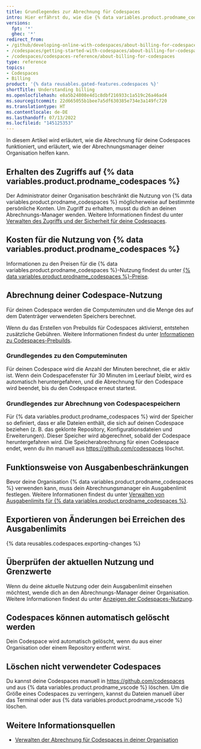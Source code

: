 ```yaml
---
title: Grundlegendes zur Abrechnung für Codespaces
intro: Hier erfährst du, wie die {% data variables.product.prodname_codespaces %}-Nutzung berechnet wird.
versions:
  fpt: '*'
  ghec: '*'
redirect_from:
- /github/developing-online-with-codespaces/about-billing-for-codespaces
- /codespaces/getting-started-with-codespaces/about-billing-for-codespaces
- /codespaces/codespaces-reference/about-billing-for-codespaces
type: reference
topics:
- Codespaces
- Billing
product: '{% data reusables.gated-features.codespaces %}'
shortTitle: Understanding billing
ms.openlocfilehash: e8a5b24808e4d1c8dbf216933c1a519c26a46ad4
ms.sourcegitcommit: 22d665055b1bee7a5df630385e734e3a149fc720
ms.translationtype: HT
ms.contentlocale: de-DE
ms.lasthandoff: 07/13/2022
ms.locfileid: "145125353"
---
```

In diesem Artikel wird erläutert, wie die Abrechnung für deine Codespaces funktioniert, und erläutert, wie der Abrechnungsmanager deiner Organisation helfen kann.

## <a name="getting-access-to--data-variablesproductprodname_codespaces-"></a>Erhalten des Zugriffs auf {% data variables.product.prodname_codespaces %}

Der Administrator deiner Organisation beschränkt die Nutzung von {% data variables.product.prodname_codespaces %} möglicherweise auf bestimmte persönliche Konten. Um Zugriff zu erhalten, musst du dich an deinen Abrechnungs-Manager wenden. Weitere Informationen findest du unter [Verwalten des Zugriffs und der Sicherheit für deine Codespaces](/codespaces/managing-your-codespaces/managing-access-and-security-for-your-codespaces).

## <a name="how-much-it-costs-to-use--data-variablesproductprodname_codespaces-"></a>Kosten für die Nutzung von {% data variables.product.prodname_codespaces %}

Informationen zu den Preisen für die {% data variables.product.prodname_codespaces %}-Nutzung findest du unter [{% data variables.product.prodname_codespaces %}-Preise](/billing/managing-billing-for-github-codespaces/about-billing-for-codespaces#codespaces-pricing).

## <a name="how-your-codespace-usage-is-billed"></a>Abrechnung deiner Codespace-Nutzung

Für deinen Codespace werden die Computeminuten und die Menge des auf dem Datenträger verwendeten Speichers berechnet.

Wenn du das Erstellen von Prebuilds für Codespaces aktivierst, entstehen zusätzliche Gebühren. Weitere Informationen findest du unter [Informationen zu Codespaces-Prebuilds](/codespaces/prebuilding-your-codespaces/about-codespaces-prebuilds#about-billing-for-codespaces-prebuilds).

### <a name="understanding-what-compute-minutes-are"></a>Grundlegendes zu den Computeminuten
Für deinen Codespace wird die Anzahl der Minuten berechnet, die er aktiv ist. Wenn dein Codespacefenster für 30 Minuten im Leerlauf bleibt, wird es automatisch heruntergefahren, und die Abrechnung für den Codespace wird beendet, bis du den Codespace erneut startest.

### <a name="understanding-how-codespace-storage-is-billed"></a>Grundlegendes zur Abrechnung von Codespacespeichern
Für {% data variables.product.prodname_codespaces %} wird der Speicher so definiert, dass er alle Dateien enthält, die sich auf deinen Codespace beziehen (z. B. das geklonte Repository, Konfigurationsdateien und Erweiterungen). Dieser Speicher wird abgerechnet, sobald der Codespace heruntergefahren wird. Die Speicherabrechnung für einen Codespace endet, wenn du ihn manuell aus https://github.com/codespaces löschst.

## <a name="how-spending-limits-work"></a>Funktionsweise von Ausgabenbeschränkungen

Bevor deine Organisation {% data variables.product.prodname_codespaces %} verwenden kann, muss dein Abrechnungsmanager ein Ausgabenlimit festlegen. Weitere Informationen findest du unter [Verwalten von Ausgabenlimits für {% data variables.product.prodname_codespaces %}](/billing/managing-billing-for-github-codespaces/managing-spending-limits-for-codespaces). 

## <a name="exporting-changes-when-you-have-reached-your-spending-limit"></a>Exportieren von Änderungen bei Erreichen des Ausgabenlimits

{% data reusables.codespaces.exporting-changes %}

## <a name="checking-your-current-usage-and-limits"></a>Überprüfen der aktuellen Nutzung und Grenzwerte
Wenn du deine aktuelle Nutzung oder dein Ausgabenlimit einsehen möchtest, wende dich an den Abrechnungs-Manager deiner Organisation. Weitere Informationen findest du unter [Anzeigen der Codespaces-Nutzung](/billing/managing-billing-for-github-codespaces/viewing-your-codespaces-usage).

## <a name="codespaces-can-be-automatically-deleted"></a>Codespaces können automatisch gelöscht werden

Dein Codespace wird automatisch gelöscht, wenn du aus einer Organisation oder einem Repository entfernt wirst.

## <a name="deleting-your-unused-codespaces"></a>Löschen nicht verwendeter Codespaces

Du kannst deine Codespaces manuell in https://github.com/codespaces und aus {% data variables.product.prodname_vscode %} löschen. Um die Größe eines Codespaces zu verringern, kannst du Dateien manuell über das Terminal oder aus {% data variables.product.prodname_vscode %} löschen.

## <a name="further-reading"></a>Weitere Informationsquellen

- [Verwalten der Abrechnung für Codespaces in deiner Organisation](/codespaces/managing-codespaces-for-your-organization/managing-billing-for-codespaces-in-your-organization)
